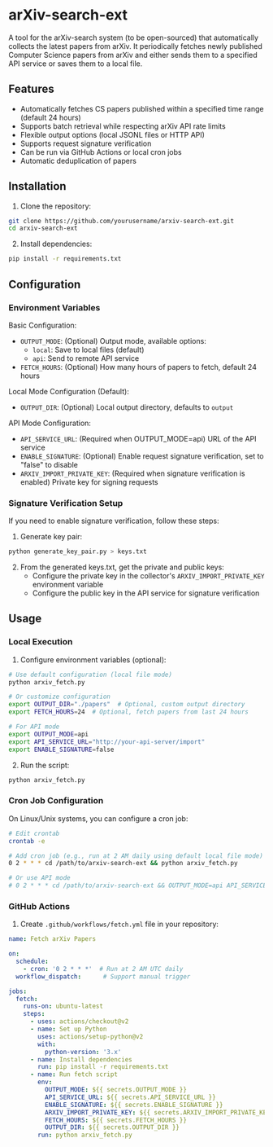 # arXiv-search-ext

A tool for the arXiv-search system (to be open-sourced) that automatically collects the latest papers from arXiv. It periodically fetches newly published Computer Science papers from arXiv and either sends them to a specified API service or saves them to a local file.

## Features

- Automatically fetches CS papers published within a specified time range (default 24 hours)
- Supports batch retrieval while respecting arXiv API rate limits
- Flexible output options (local JSONL files or HTTP API)
- Supports request signature verification
- Can be run via GitHub Actions or local cron jobs
- Automatic deduplication of papers

## Installation

1. Clone the repository:
```bash
git clone https://github.com/yourusername/arxiv-search-ext.git
cd arxiv-search-ext
```

2. Install dependencies:
```bash
pip install -r requirements.txt
```

## Configuration

### Environment Variables

Basic Configuration:
- `OUTPUT_MODE`: (Optional) Output mode, available options:
  - `local`: Save to local files (default)
  - `api`: Send to remote API service
- `FETCH_HOURS`: (Optional) How many hours of papers to fetch, default 24 hours

Local Mode Configuration (Default):
- `OUTPUT_DIR`: (Optional) Local output directory, defaults to `output`

API Mode Configuration:
- `API_SERVICE_URL`: (Required when OUTPUT_MODE=api) URL of the API service
- `ENABLE_SIGNATURE`: (Optional) Enable request signature verification, set to "false" to disable
- `ARXIV_IMPORT_PRIVATE_KEY`: (Required when signature verification is enabled) Private key for signing requests

### Signature Verification Setup

If you need to enable signature verification, follow these steps:

1. Generate key pair:
```bash
python generate_key_pair.py > keys.txt
```

2. From the generated keys.txt, get the private and public keys:
   - Configure the private key in the collector's `ARXIV_IMPORT_PRIVATE_KEY` environment variable
   - Configure the public key in the API service for signature verification

## Usage

### Local Execution

1. Configure environment variables (optional):

```bash
# Use default configuration (local file mode)
python arxiv_fetch.py

# Or customize configuration
export OUTPUT_DIR="./papers"  # Optional, custom output directory
export FETCH_HOURS=24  # Optional, fetch papers from last 24 hours

# For API mode
export OUTPUT_MODE=api
export API_SERVICE_URL="http://your-api-server/import"
export ENABLE_SIGNATURE=false
```

2. Run the script:
```bash
python arxiv_fetch.py
```

### Cron Job Configuration

On Linux/Unix systems, you can configure a cron job:

```bash
# Edit crontab
crontab -e

# Add cron job (e.g., run at 2 AM daily using default local file mode)
0 2 * * * cd /path/to/arxiv-search-ext && python arxiv_fetch.py

# Or use API mode
# 0 2 * * * cd /path/to/arxiv-search-ext && OUTPUT_MODE=api API_SERVICE_URL="http://your-api-server/import" python arxiv_fetch.py
```

### GitHub Actions

1. Create `.github/workflows/fetch.yml` file in your repository:

```yaml
name: Fetch arXiv Papers

on:
  schedule:
    - cron: '0 2 * * *'  # Run at 2 AM UTC daily
  workflow_dispatch:      # Support manual trigger

jobs:
  fetch:
    runs-on: ubuntu-latest
    steps:
      - uses: actions/checkout@v2
      - name: Set up Python
        uses: actions/setup-python@v2
        with:
          python-version: '3.x'
      - name: Install dependencies
        run: pip install -r requirements.txt
      - name: Run fetch script
        env:
          OUTPUT_MODE: ${{ secrets.OUTPUT_MODE }}
          API_SERVICE_URL: ${{ secrets.API_SERVICE_URL }}
          ENABLE_SIGNATURE: ${{ secrets.ENABLE_SIGNATURE }}
          ARXIV_IMPORT_PRIVATE_KEY: ${{ secrets.ARXIV_IMPORT_PRIVATE_KEY }}
          FETCH_HOURS: ${{ secrets.FETCH_HOURS }}
          OUTPUT_DIR: ${{ secrets.OUTPUT_DIR }}
        run: python arxiv_fetch.py
```